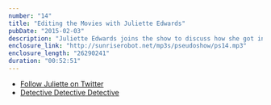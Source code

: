 ```yaml
---
number: "14"
title: "Editing the Movies with Juliette Edwards"
pubDate: "2015-02-03"
description: "Juliette Edwards joins the show to discuss how she got into film editing and her creative influences, before discussing Oscar predictions."
enclosure_link: "http://sunriserobot.net/mp3s/pseudoshow/ps14.mp3"
enclosure_length: "26290241"
duration: "00:52:51"
---
```

- [Follow Juliette on Twitter](https://twitter.com/jumomachapou)
- [Detective Detective Detective](http://detectivedetectivedetective.com/)
